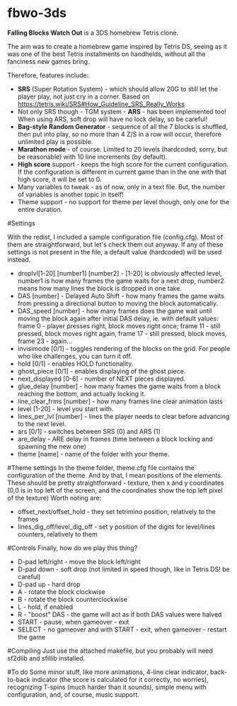 # fbwo-3ds

<b>Falling Blocks Watch Out</b> is a 3DS homebrew Tetris clone.

The aim was to create a homebrew game inspired by Tetris DS, seeing as it was one of the best Tetris installments on handhelds, without all the fanciness new games bring.

Therefore, features include:
* <b>SRS</b> (Super Rotation System) - which should allow 20G to still let the player play, not just cry in a corner. Based on https://tetris.wiki/SRS#How_Guideline_SRS_Really_Works
* Not only SRS though - TGM system - <b>ARS</b> - has been implemented too! When using ARS, soft drop will have no lock delay, so be careful!
* <b>Bag-style Random Generator</b> - sequence of all the 7 blocks is shuffled, then put into play, so no more than 4 Z/S in a row will occur, therefore unlimited play is possible.
* <b>Marathon mode</b> - of course. Limited to 20 levels (hardcoded, sorry, but be reasonable) with 10 line increments (by default).
* <b>High score</b> support - keeps the high score for the current configuration. If the configuration is different in current game than in the one with that high score, it will be set to 0.
* Many variables to tweak - as of now, only in a text file. But, the number of variables is another topic in itself!
* Theme support - no support for theme per level though, only one for the entire duration.

#Settings

With the redist, I included a sample configuration file (config.cfg).
Most of them are straightforward, but let's check them out anyway.
If any of these settings is not present in the file, a default value (hardcoded) will be used instead.
* droplvl[1-20] [number1] [number2] - [1-20] is obviously affected level, number1 is how many frames the game waits for a next drop, number2 means how many lines the block is dropped in one take. 
* DAS [number] - Delayed Auto Shift - how many frames the game waits from pressing a directional button to moving the block automatically.
* DAS_speed [number] - how many frames does the game wait until moving the block again after initial DAS delay, ie. with default values: frame 0 - player presses right, block moves right once; frame 11 - still pressed, block moves right again, frame 17 - still pressed, block moves, frame 23 - again...
* invisimode [0/1] - toggles rendering of the blocks on the grid. For people who like challenges, you can turn it off.
* hold [0/1] - enables HOLD functionality.
* ghost_piece [0/1] - enables displaying of the ghost piece.
* next_displayed [0-6] - number of NEXT pieces displayed.
* glue_delay [number] - how many frames the game waits from a block reaching the bottom, and actually locking it.
* line_clear_frms [number] - how many frames line clear animation lasts
* level [1-20] - level you start with.
* lines_per_lvl [number] - lines the player needs to clear before advancing to the next level.
* ars [0/1] - switches between SRS (0) and ARS (1)
* are_delay - ARE delay in frames (time between a block locking and spawning the new one)
* theme [name] - name of the folder with your theme.

#Theme settings
In the theme folder, theme.cfg file contains the configuration of the theme. And by that, I mean positions of the elements. These should be pretty straightforward - texture, then x and y coordinates (0,0 is in top left of the screen, and the coordinates show the top left pixel of the texture)
Worth noting are:
* offset_next/offset_hold - they set tetrimino position, relatively to the frames
* lines_dig_off/level_dig_off - set y position of the digits for level/lines counters, relatively to them

#Controls
Finally, how do we play this thing?
* D-pad left/right - move the block left/right
* D-pad down - soft drop (not limited in speed though, like in Tetris DS! be careful)
* D-pad up - hard drop
* A - rotate the block clockwise
* B - rotate the block counterclockwise
* L - hold, if enabled
* R - "boost" DAS - the game will act as if both DAS values were halved
* START - pause, when gameover - exit
* SELECT - no gameover and with START - exit, when gameover - restart the game

#Compiling
Just use the attached makefile, but you probably will need sf2dlib and sfillib installed.

#To do
Some minor stuff, like more animations, 4-line clear indicator, back-to-back indicator (the score is calculated for it correctly, no worries), recognizing T-spins (much harder than it sounds), simple menu with configuration, and, of course, music support.
